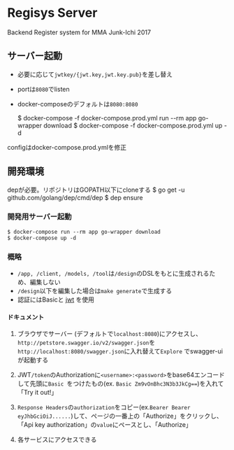 # Regisys Server

Backend Register system for MMA Junk-Ichi 2017

## サーバー起動

* 必要に応じて`jwtkey/{jwt.key,jwt.key.pub}`を差し替え
* portは`8080`でlisten
* docker-composeのデフォルトは`8080:8080`

	$ docker-compose -f docker-compose.prod.yml run --rm app go-wrapper download
	$ docker-compose -f docker-compose.prod.yml up -d
	
configはdocker-compose.prod.ymlを修正

## 開発環境

depが必要。リポジトリはGOPATH以下にcloneする
    $ go get -u github.com/golang/dep/cmd/dep
	$ dep ensure

### 開発用サーバー起動

	$ docker-compose run --rm app go-wrapper download
	$ docker-compose up -d

### 概略

* `/app, /client, /models, /tool`は`/design`のDSLをもとに生成されるため、編集しない
* `/design`以下を編集した場合は`make generate`で生成する
* 認証にはBasicと [jwt](https://jwt.io/) を使用

#### ドキュメント

1. ブラウザでサーバー (デフォルトで`localhost:8080`)にアクセスし、`http://petstore.swagger.io/v2/swagger.json`を`http://localhost:8080/swagger.json`に入れ替えて`Explore` でswagger-uiが起動する

1. JWT`/token`のAuthorizationに`<username>:<password>`をbase64エンコードして先頭に`Basic `をつけたもの(ex. `Basic Zm9vOnBhc3N3b3JkCg==`)を入れて「Try it out!」

1. `Response Headers`の`authorization`をコピー(ex.`Bearer Bearer eyJhbGciOiJ......`)して、ページの一番上の「Authorize」をクリックし、「Api key authorization」の`value`にペースとし、「Authorize」

1. 各サービスにアクセスできる
